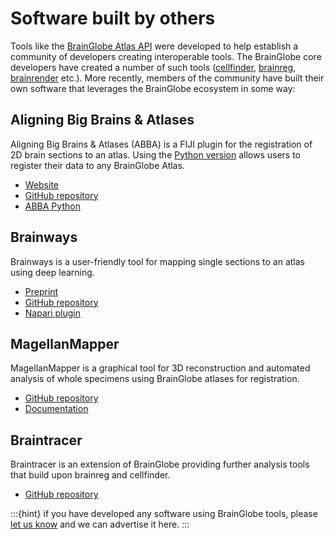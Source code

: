 # Software built by others

Tools like the [BrainGlobe Atlas API](/documentation/bg-atlasapi/index) were developed to help establish a community of 
developers creating interoperable tools. The BrainGlobe core developers have created a number of such tools
([cellfinder](/documentation/cellfinder/index), [brainreg](/documentation/brainreg/index), 
[brainrender](/documentation/brainrender/index) etc.). More recently, members of the community have built their own 
software that leverages the BrainGlobe ecosystem in some way:

## Aligning Big Brains & Atlases
Aligning Big Brains & Atlases (ABBA) is a FIJI plugin for the registration of 2D brain sections to an atlas. Using 
the [Python version](https://github.com/BIOP/abba_python) allows users to register their data to any BrainGlobe Atlas. 
- [Website](https://biop.github.io/ijp-imagetoatlas/registration.html)
- [GitHub repository](https://github.com/BIOP/ijp-imagetoatlas)
- [ABBA Python](https://github.com/BIOP/abba_python)

## Brainways
Brainways is a user-friendly tool for mapping single sections to an atlas using deep learning. 

- [Preprint](https://www.biorxiv.org/content/10.1101/2023.05.25.542252v1)
- [GitHub repository](https://github.com/bkntr/brainways)
- [Napari plugin](https://github.com/bkntr/napari-brainways)

## MagellanMapper
MagellanMapper is a graphical tool for 3D reconstruction and automated analysis of whole specimens using BrainGlobe 
atlases for registration. 
- [GitHub repository](https://github.com/sanderslab/magellanmapper)
- [Documentation](https://magellanmapper.readthedocs.io/en/latest/)


## Braintracer
Braintracer is an extension of BrainGlobe providing further analysis tools that build upon brainreg and cellfinder.
- [GitHub repository](https://github.com/samclothier/braintracer)


:::{hint}
if you have developed any software using BrainGlobe tools, please [let us know](contact) and we can advertise it here. 
:::